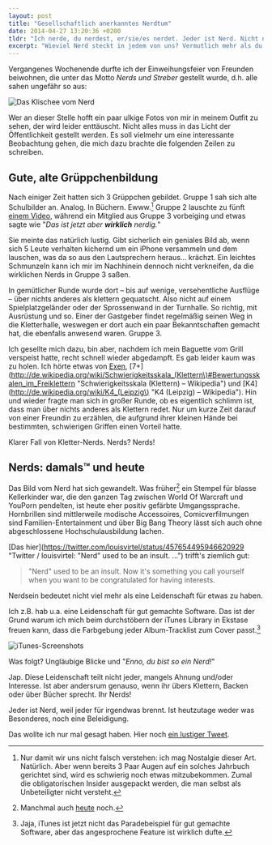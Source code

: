 ```yaml
---
layout: post
title: "Gesellschaftlich anerkanntes Nerdtum"
date: 2014-04-27 13:20:36 +0200
tldr: "Ich nerde, du nerdest, er/sie/es nerdet. Jeder ist Nerd. Nicht nur Leute, die viel Zeit vor dem Rechner verbringen. Auch du! Sowieso."
excerpt: "Wieviel Nerd steckt in jedem von uns? Vermutlich mehr als du denkst. Auch wenn der Begriff *Nerd* hin und wieder als Beleidigung herhalten muss, hat er in den letzten Jahren einen Wandel durchlaufen. Getriggert durch eine Bemerkung auf einer Feier habe ich meine Gedanken dazu in diesem Artikel festgehalten."
---
```


Vergangenes Wochenende durfte ich der Einweihungsfeier von Freunden beiwohnen, die unter das Motto *Nerds und Streber* gestellt wurde, d.h. alle sahen ungefähr so aus:

![Das Klischee vom Nerd](file:///Users/Enno/Sites/github/schlagzeilen/source/images/content/nerds_babynerd.jpg)

Wer an dieser Stelle hofft ein paar ulkige Fotos von mir in meinem Outfit zu sehen, der wird leider enttäuscht. Nicht alles muss in das Licht der Öffentlichkeit gestellt werden. Es soll vielmehr um eine interessante Beobachtung gehen, die mich dazu brachte die folgenden Zeilen zu schreiben.

## Gute, alte Grüppchenbildung

Nach einiger Zeit hatten sich 3 Grüppchen gebildet. Gruppe 1 sah sich alte Schulbilder an. Analog. In Büchern. Ewww.[^nostalgie] Gruppe 2 lauschte zu fünft [einem Video](https://www.youtube.com/watch?v=A39o5tePYCc "Nehmen sie Awesome! - Jan Philipp Zymny - Finale NightWash Talent Award 2013 - YouTube"), während ein Mitglied aus Gruppe 3 vorbeiging und etwas sagte wie "*Das ist jetzt aber **wirklich** nerdig.*"

[^nostalgie]: Nur damit wir uns nicht falsch verstehen: ich mag Nostalgie dieser Art. Natürlich. Aber wenn bereits 3 Paar Augen auf ein solches Jahrbuch gerichtet sind, wird es schwierig noch etwas mitzubekommen. Zumal die obligatorischen Insider ausgepackt werden, die man selbst als Unbeteiligter nicht versteht.

Sie meinte das natürlich lustig. Gibt sicherlich ein geniales Bild ab, wenn sich 5 Leute verhalten kichernd um ein iPhone versammeln und dem lauschen, was da so aus den Lautsprechern heraus... krächzt. Ein leichtes Schmunzeln kann ich mir im Nachhinein dennoch nicht verkneifen, da die wirklichen Nerds in Gruppe 3 saßen.

In gemütlicher Runde wurde dort – bis auf wenige, versehentliche Ausflüge – über nichts anderes als klettern gequatscht. Also nicht auf einem Spielplatzgeländer oder der Sprossenwand in der Turnhalle. So richtig, mit Ausrüstung und so. Einer der Gastgeber findet regelmäßig seinen Weg in die Kletterhalle, weswegen er dort auch ein paar Bekanntschaften gemacht hat, die ebenfalls anwesend waren. Gruppe 3.

Ich gesellte mich dazu, bin aber, nachdem ich mein Baguette vom Grill verspeist hatte, recht schnell wieder abgedampft. Es gab leider kaum was zu holen. Ich hörte etwas von [Exen](http://de.wikipedia.org/wiki/Expressset "Expressset – Wikipedia"), [7+](http://de.wikipedia.org/wiki/Schwierigkeitsskala_(Klettern\)#Bewertungsskalen_im_Freiklettern "Schwierigkeitsskala (Klettern\) – Wikipedia") und [K4](http://de.wikipedia.org/wiki/K4_(Leipzig\) "K4 (Leipzig\) – Wikipedia"). Hin und wieder fragte man sich in großer Runde, ob es eigentlich schlimm ist, dass man über nichts anderes als Klettern redet. Nur um kurze Zeit darauf von einer Freundin zu erzählen, die aufgrund ihrer kleinen Hände bei bestimmten, schwierigen Griffen einen Vorteil hatte.

Klarer Fall von Kletter-Nerds. Nerds? Nerds!

## Nerds: damals™ und heute

Das Bild vom Nerd hat sich gewandelt. Was früher[^heute] ein Stempel für blasse Kellerkinder war, die den ganzen Tag zwischen World Of Warcraft und YouPorn pendelten, ist heute eher positiv gefärbte Umgangssprache. Hornbrillen sind mittlerweile modische Accessoires, Comicverfilmungen sind Familien-Entertainment und über Big Bang Theory lässt sich auch ohne abgeschlossene Hochschulausbildung lachen.

[^heute]: Manchmal auch [heute](http://www.1337core.de/das-schlechteste-anti-mobbing-video-aller-zeiten/ "Das schlechteste Anti-Mobbing-Video aller Zeiten! 1337CORE") noch.

[Das hier](https://twitter.com/louisvirtel/status/457654495946620929 "Twitter / louisvirtel: "Nerd" used to be an insult. ...") trifft's ziemlich gut:

> "Nerd" used to be an insult. Now it's something you call yourself when you want to be congratulated for having interests.

Nerdsein bedeutet nicht viel mehr als eine Leidenschaft für etwas zu haben.

Ich z.B. hab u.a. eine Leidenschaft für gut gemachte Software. Das ist der Grund warum ich mich beim durchstöbern der iTunes Library in Ekstase freuen kann, dass die Farbgebung jeder Album-Tracklist zum Cover passt.[^itunes]

[^itunes]: Jaja, iTunes ist jetzt nicht das Paradebeispiel für gut gemachte Software, aber das angesprochene Feature ist wirklich dufte.

![iTunes-Screenshots](file:///Users/Enno/Sites/github/schlagzeilen/source/images/content/nerds_itunes.png)

Was folgt? Ungläubige Blicke und "*Enno, du bist so ein Nerd!*"

Jap. Diese Leidenschaft teilt nicht jeder, mangels Ahnung und/oder Interesse. Ist aber andersrum genauso, wenn ihr übers Klettern, Backen oder über Bücher sprecht. Ihr Nerds!

Jeder ist Nerd, weil jeder für irgendwas brennt. Ist heutzutage weder was Besonderes, noch eine Beleidigung.

Das wollte ich nur mal gesagt haben. Hier noch [ein lustiger Tweet](https://twitter.com/flaschendreher/statuses/201714223603138560 "Twitter / flaschendreher: Als echter Nerd macht man von ...").